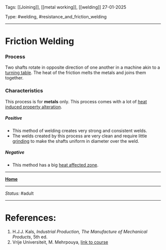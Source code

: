 Tags: [[Joining]], [[metal working]], [[welding]]
27-01-2025

Type: #welding, #resistance_and_friction_welding

---
# Friction Welding
### Process
Two shafts rotate in opposite direction of one another in a machine akin to a [turning table](Physical%20Machining%20Methods.md#turning).
The heat of the friction melts the metals and joins them together.
### Characteristics
This process is for __metals__ only.
This process comes with a lot of [heat induced property alteration](Crystal%20Manipulation%20and%20Deformation.md).
##### Positive
- This method of welding creates very strong and consistent welds.
- The welds created by this process are very clean and require little [grinding](Physical%20Machining%20Methods.md#grinding) to make the shafts uniform in diameter over the weld.
##### Negative
- This method has a big [heat affected zone](Crystal%20Manipulation%20and%20Deformation.md).





---
__[Home](!%20Manufacturing%20Technologies%20Overview.md)__

---
_Status:_ #adult

---
# References:
1. H.J.J. Kals, _Industrial Production, The Manufacture of Mechanical Products_, 5th ed.
2. Vrije Universiteit, M. Mehrpouya, [link to course](https://canvas.utwente.nl/courses/15351)